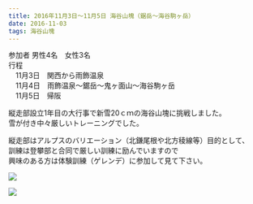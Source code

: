 ```yaml
---
title: 2016年11月3日～11月5日 海谷山塊（鋸岳～海谷駒ヶ岳）
date: 2016-11-03
tags: 海谷山塊
---
```


参加者 男性4名　女性3名  
行程  
　11月3日　関西から雨飾温泉  
　11月4日　雨飾温泉～鋸岳～鬼ヶ面山～海谷駒ヶ岳  
　11月5日　帰阪  

縦走部設立1年目の大行事で新雪20ｃｍの海谷山塊に挑戦しました。  
雪が付き中々厳しいトレーニングでした。  

縦走部はアルプスのバリエーション（北鎌尾根や北方稜線等）目的として、  
訓練は登攀部と合同で厳しい訓練に励んでいますので  
興味のある方は体験訓練（ゲレンデ）に参加して見て下さい。  

![](/2016/11/03/20161103/img_0227_2.jpg)  

![](/2016/11/03/20161103/dscn3592_2.jpg)
